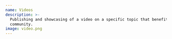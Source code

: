 ```yaml
---
name: Videos
description: >-
  Publishing and showcasing of a video on a specific topic that benefits teh
  community.
image: video.png  
---
```

